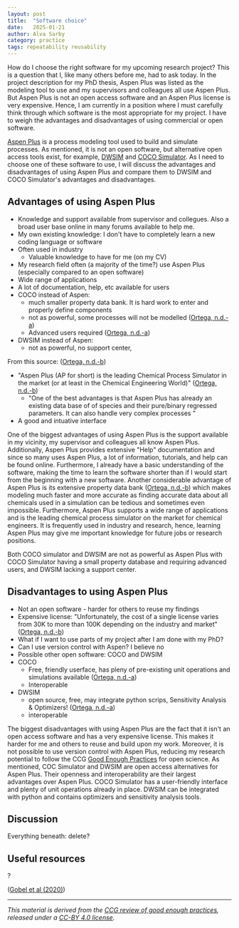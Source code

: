 ```yaml
---
layout: post
title:  "Software choice"
date:   2025-01-21
author: Alva Sarby
category: practice
tags: repeatability reusability 
---
```


How do I choose the right software for my upcoming research project? This is a question that I, like many others before me, had to ask today. In the project description for my PhD thesis, Aspen Plus was listed as the modeling tool to use and my supervisors and colleagues all use Aspen Plus. But Aspen Plus is not an open access software and an Aspen Plus license is very expensive. Hence, I am currently in a position where I must carefully think through which software is the most appropriate for my project. I have to weigh the advantages and disadvantages of using commercial or open software.

[Aspen Plus][4] is a process modeling tool used to build and simulate processes. As mentioned, it is not an open software, but alternative open access tools exist, for example, [DWSIM][5] and [COCO Simulator][6]. As I need to choose one of these software to use, I will discuss the advantages and disadvantages of using Aspen Plus and compare them to DWSIM and COCO Simulator's advantages and disadvantages.   

## Advantages of using Aspen Plus
- Knowledge and support available from supervisor and collegues. Also a broad user base online in many forums available to help me. 
- My own existing knowledge: I don't have to completely learn a new coding language or software
- Often used in industry
    - Valuable knowledge to have for me (on my CV)
- My research field often (a majority of the time?) use Aspen Plus (especially compared to an open software)
- Wide range of applications
- A lot of documentation, help, etc available for users
- COCO instead of Aspen: 
    - much smaller property data bank. It is hard work to enter and properly define components
    - not as powerful, some processes will not be modelled ([Ortega, n.d.-a][7])
    - Advanced users required ([Ortega, n.d.-a][7])
- DWSIM instead of Aspen:
    - not as powerful, no support center, 

From this source: ([Ortega, n.d.-b][8]) 
- "Aspen Plus (AP for short) is the leading Chemical Process Simulator in the market (or at least in the Chemical Engineering World)" ([Ortega, n.d.-b][8])
    - "One of the best advantages is that Aspen Plus has already an existing data base of of species and their pure/binary regressed parameters. It can also handle very complex processes "
- A good and intuative interface

One of the biggest advantages of using Aspen Plus is the support available in my vicinity, my supervisor and colleagues all know Aspen Plus. Additionally, Aspen Plus provides extensive "Help" documentation and since so many uses Aspen Plus, a lot of information, tutorials, and help can be found online. Furthermore, I already have a basic understanding of the software, making the time to learn the software shorter than if I would start from the beginning with a new software. Another considerable advantage of Aspen Plus is its extensive property data bank ([Ortega, n.d.-b][8]) which makes modeling much faster and more accurate as finding accurate data about all chemicals used in a simulation can be tedious and sometimes even impossible. Furthermore, Aspen Plus supports a wide range of applications and is the leading chemical process simulator on the market for chemical engineers. It is frequently used in industry and research, hence, learning Aspen Plus may give me important knowledge for future jobs or research positions.   

Both COCO simulator and DWSIM are not as powerful as Aspen Plus with COCO Simulator having a small property database and requiring advanced users, and DWSIM lacking a support center. 

## Disadvantages to using Aspen Plus
- Not an open software - harder for others to reuse my findings
- Expensive license: "Unfortunately, the cost of a single license varies from 30K to more than 100K depending on the industry and market" ([Ortega, n.d.-b][8])
- What if I want to use parts of my project after I am done with my PhD?
- Can I use version control with Aspen? I believe no
- Possible other open software: COCO and DWSIM
- COCO
    - Free, friendly userface, has pleny of pre-existing unit operations and simulations available ([Ortega, n.d.-a][7])
    - Interoperable
- DWSIM
    - open source, free, may integrate python scrips, Sensitivity Analysis & Optimizers! ([Ortega, n.d.-a][7])
    - interoperable

The biggest disadvantages with using Aspen Plus are the fact that it isn't an open access software and has a very expensive license. This makes it harder for me and others to reuse and build upon my work. Moreover, it is not possible to use version control with Aspen Plus, reducing my research potential to follow the CCG [Good Enough Practices][9] for open science. As mentioned, COC Simulator and DWSIM are open access alternatives for Aspen Plus. Their openness and interoperability are their largest advantages over Aspen Plus. COCO Simulator has a user-friendly interface and plenty of unit operations already in place. DWSIM can be integrated with python and contains optimizers and sensitivity analysis tools. 

## Discussion


Everything beneath: delete?
## Useful resources
?


 ([Gobel et al (2020)][1])

------------
*This material is derived from the [CCG review of good enough practices][2], released under a [CC-BY 4.0 license][3].*

[1]: <https://direct.mit.edu/dint/article/2/1-2/108/10003/FAIR-Computational-Workflows> "Goble, C., Cohen-Boulakia, S., Soiland-Reyes, S., Garijo, D., Gil, Y., Crusoe, M.R., Peters, K., Schober, D., 2020. FAIR Computational Workflows, *Data Intelligence*, vol. 2, no. 1–2, 1135 pp. 108–121. DOI: 10.1162/dint_a_00033."
[2]: https://doi.org/10.5281/zenodo.5911546 "Usher, William, Beltramo, Agnese, Gardumi, Francesco, Martin, Viktoria, & Petrarulo, Luca. (2022). CCG Platform - Body of Knowledge: Review of Good Practice (1.3). Zenodo. https://doi.org/10.5281/zenodo.5911546"
[3]: https://creativecommons.org/licenses/by/4.0/legalcode
[4]: https://www.aspentech.com/en/products/engineering/aspen-plus 
[5]: https://dwsim.org/ 
[6]: https://www.cocosimulator.org/ 
[7]: <https://chemicalengineeringguy.com/the-blog/process-simulation/free-alternatives-to-aspen-plus-hysys/>  "Ortega, E. (n.d.-a). Free alternatives to Aspen Plus & HYSYS? ChemEngGuy. Retrieved February 7, 2025, from https://chemicalengineeringguy.com/the-blog/process-simulation/free-alternatives-to-aspen-plus-hysys/ " 
[8]:<https://chemicalengineeringguy.com/the-blog/process-simulation/what-is-aspen-plus/> "Ortega, E. (n.d.-b). What is Aspen Plus? ChemEngGuy. Retrieved February 7, 2025, from https://chemicalengineeringguy.com/the-blog/process-simulation/what-is-aspen-plus/"
[9]: https://climatecompatiblegrowth.github.io/guidelines/ 

